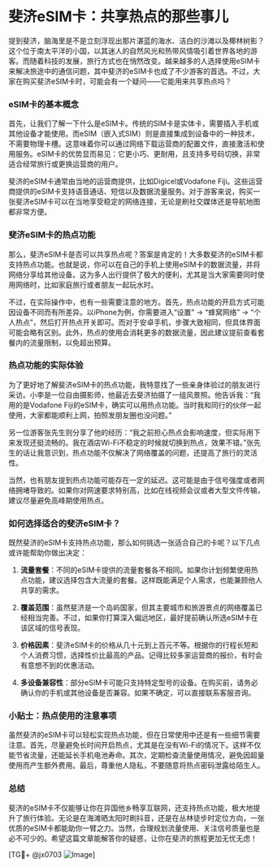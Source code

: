 # 斐济eSIM卡：共享热点的那些事儿

提到斐济，脑海里是不是立刻浮现出那片湛蓝的海水、洁白的沙滩以及椰林树影？这个位于南太平洋的小国，以其迷人的自然风光和热带风情吸引着世界各地的游客。而随着科技的发展，旅行方式也在悄然改变。越来越多的人选择使用eSIM卡来解决旅途中的通信问题，其中斐济的eSIM卡也成了不少游客的首选。不过，大家在购买斐济eSIM卡时，可能会有一个疑问——它能用来共享热点吗？

### eSIM卡的基本概念

首先，让我们了解一下什么是eSIM卡。传统的SIM卡是实体卡，需要插入手机或其他设备才能使用。而eSIM（嵌入式SIM）则是直接集成到设备中的一种技术，不需要物理卡槽。这意味着你可以通过网络下载运营商的配置文件，直接激活和使用服务。eSIM卡的优势显而易见：它更小巧、更耐用，且支持多号码切换，非常适合经常旅行或更换运营商的用户。

斐济的eSIM卡通常由当地的运营商提供，比如Digicel或Vodafone Fiji。这些运营商提供的eSIM卡支持语音通话、短信以及数据流量服务。对于游客来说，购买一张斐济eSIM卡可以在当地享受稳定的网络连接，无论是刷社交媒体还是导航地图都非常方便。

### 斐济eSIM卡的热点功能

那么，斐济eSIM卡是否可以共享热点呢？答案是肯定的！大多数斐济的eSIM卡都支持热点功能。也就是说，你可以在自己的手机上使用eSIM卡的数据流量，并将网络分享给其他设备。这为多人出行提供了极大的便利，尤其是当大家需要同时使用网络时，比如家庭旅行或者朋友一起玩水时。

不过，在实际操作中，也有一些需要注意的地方。首先，热点功能的开启方式可能因设备不同而有所差异。以iPhone为例，你需要进入“设置” -> “蜂窝网络” -> “个人热点”，然后打开热点开关即可。而对于安卓手机，步骤大致相同，但具体界面可能会略有区别。此外，热点的使用会消耗更多的数据流量，因此建议提前查看套餐内的流量限制，以免超出预算。

### 热点功能的实际体验

为了更好地了解斐济eSIM卡的热点功能，我特意找了一些亲身体验过的朋友进行采访。小李是一位自由摄影师，他最近去斐济拍摄了一组风景照。他告诉我：“我用的是Vodafone Fiji的eSIM卡，确实可以用热点功能。当时我和同行的伙伴一起使用，大家都能顺利上网，拍照发朋友圈也没问题。”

另一位游客张先生则分享了他的经历：“我之前担心热点会影响速度，但实际用下来发现还挺流畅的。我在酒店Wi-Fi不稳定的时候就切换到热点，效果不错。”张先生的话让我意识到，热点功能不仅解决了网络覆盖的问题，还提高了旅行的灵活性。

当然，也有朋友提到热点功能可能存在一定的延迟。这可能是由于信号强度或者网络拥堵导致的。如果你对网速要求特别高，比如在线视频会议或者大型文件传输，建议尽量避免高峰期使用热点。

### 如何选择适合的斐济eSIM卡？

既然斐济的eSIM卡支持热点功能，那么如何挑选一张适合自己的卡呢？以下几点或许能帮助你做出决定：

1. **流量套餐**：不同的eSIM卡提供的流量套餐各不相同。如果你计划频繁使用热点功能，建议选择包含大流量的套餐。这样既能满足个人需求，也能兼顾他人共享的需求。

2. **覆盖范围**：虽然斐济是一个岛屿国家，但其主要城市和旅游景点的网络覆盖已经相当完善。不过，如果你打算深入偏远地区，最好提前确认所选eSIM卡在该区域的信号表现。

3. **价格因素**：斐济eSIM卡的价格从几十元到上百元不等。根据你的行程长短和个人消费习惯，选择性价比最高的产品。记得比较多家运营商的报价，有时会有意想不到的优惠活动。

4. **多设备兼容性**：部分eSIM卡可能只支持特定型号的设备。在购买前，请务必确认你的手机或其他设备是否兼容。如果不确定，可以直接联系客服咨询。

### 小贴士：热点使用的注意事项

虽然斐济的eSIM卡可以轻松实现热点功能，但在日常使用中还是有一些细节需要注意。首先，尽量避免长时间开启热点，尤其是在没有Wi-Fi的情况下。这样不仅能节省流量，还能延长手机电池寿命。其次，定期检查流量使用情况，避免因超量使用而产生额外费用。最后，尊重他人隐私，不要随意将热点密码泄露给陌生人。

### 总结

斐济的eSIM卡不仅能够让你在异国他乡畅享互联网，还支持热点功能，极大地提升了旅行体验。无论是在海滩晒太阳时刷抖音，还是在丛林徒步时定位方向，一张优质的eSIM卡都能助你一臂之力。当然，合理规划流量使用、关注信号质量也是必不可少的。希望这篇文章能解答你的疑惑，让你在斐济的旅程更加无忧无虑！

[TG💪+ @jx0703 ![Image](https://github.com/user-attachments/assets/dbca1d08-cadb-493c-b0ec-ad6f7a83f270)]